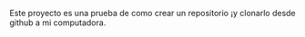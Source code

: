 Este proyecto es una prueba de como crear un repositorio ¡y clonarlo desde github a mi computadora.
